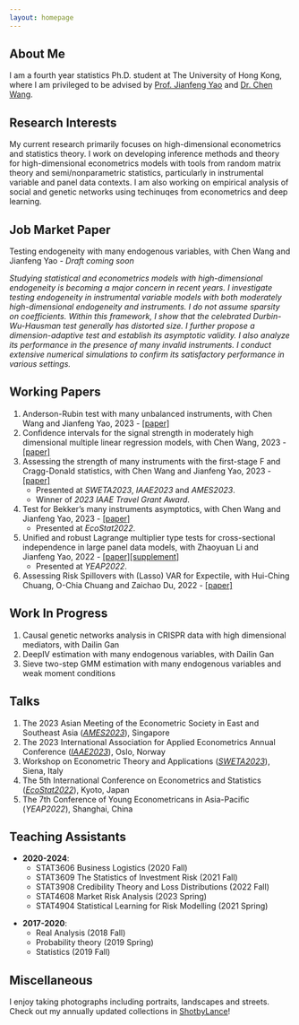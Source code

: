 ```yaml
---
layout: homepage
---
```


## About Me
I am a fourth year statistics Ph.D. student at The University of Hong Kong, where I am privileged to be advised by [Prof. Jianfeng Yao](https://jianfengyao.wordpress.com/) and [Dr. Chen Wang](https://saasweb.hku.hk/staff/stacw/web/).

## Research Interests
My current research primarily focuses on high-dimensional econometrics and statistics theory. I work on developing inference methods and theory for 
high-dimensional econometrics models with tools from random matrix theory and semi/nonparametric statistics, particularly in instrumental variable and panel data contexts. I am also working on empirical analysis of social and genetic networks using techinuqes from econometrics and deep learning.

## Job Market Paper
Testing endogeneity with many endogenous variables, with Chen Wang and Jianfeng Yao - *Draft coming soon*

_Studying statistical and econometrics models with high-dimensional endogeneity is becoming a major concern in recent years. I investigate testing endogeneity in instrumental variable models with both moderately high-dimensional endogeneity and instruments. I do not assume sparsity on coefficients. Within this framework, I show that the celebrated Durbin-Wu-Hausman test generally has distorted size. I further propose a dimension-adaptive test and establish its asymptotic validity. I also analyze its performance in the presence of many invalid instruments. I conduct extensive numerical simulations to confirm its satisfactory performance in various settings._

## Working Papers 
1. Anderson-Rubin test with many unbalanced instruments, with Chen Wang and Jianfeng Yao, 2023 - [[paper]](https://www.dropbox.com/scl/fi/tx3vcyyh55huwxit482h1/weakIVpaper3_20230922.pdf?rlkey=yxt7pv49b3m2uhin4dvavilwy&dl=0)
2. Confidence intervals for the signal strength in moderately high dimensional multiple linear regression models, with Chen Wang, 2023 - [[paper]](https://www.dropbox.com/s/r49e5s82095vhgj/Adjusted_F_multiple_p.pdf?dl=0)
3. Assessing the strength of many instruments with the first-stage F and Cragg-Donald statistics, with Chen Wang and Jianfeng Yao, 2023 - [[paper]](https://www.dropbox.com/scl/fi/7yrd6xyzed4jh2kw7upub/weakIVpaper2_20230825.pdf?rlkey=3algefffwmbbpzr8bkxa2di9p&dl=0)
   - Presented at *SWETA2023*, *IAAE2023* and *AMES2023*.
   - Winner of *2023 IAAE Travel Grant Award*.
4. Test for Bekker’s many instruments asymptotics, with Chen Wang and Jianfeng Yao, 2023 - [[paper]](https://arxiv.org/pdf/2302.14396.pdf)
   - Presented at *EcoStat2022*.
5. Unified and robust Lagrange multiplier type tests for cross-sectional independence in large panel data models, with Zhaoyuan Li and Jianfeng Yao, 2022 - [[paper]](https://www.dropbox.com/scl/fi/jq5741l8mgsmfevjn5cc9/RLM_Sinica_main.pdf?rlkey=b0clir7zckpyjfv8m5omq7cej&dl=0)[[supplement]](https://www.dropbox.com/scl/fi/13190ayz0gb04xw8qfs0r/RLM_Sinica_Supplement.pdf?rlkey=qtsn932p5j3zan79ldmjpxe5s&dl=0)
   - Presented at *YEAP2022*.
6. Assessing Risk Spillovers with (Lasso) VAR for Expectile, with Hui-Ching Chuang, O-Chia Chuang and Zaichao Du, 2022 - [[paper]](https://deliverypdf.ssrn.com/delivery.php?ID=271115095026087003013108010104106006017000060055059029121029115023089071096029114125100029055040112124009075031070117076124103119082082087053120019020127012078004088038034008121006083023031101114126001085091086075008066123127019006096094105087084029001&EXT=pdf&INDEX=TRUE)

## Work In Progress
1. Causal genetic networks analysis in CRISPR data with high dimensional mediators, with Dailin Gan
2. DeepIV estimation with many endogenous variables, with Dailin Gan
3. Sieve two-step GMM estimation with many endogenous variables and weak moment conditions

## Talks
1. The 2023 Asian Meeting of the Econometric Society in East and Southeast Asia (*[AMES2023](https://www.ames2023ntu.org/)*), Singapore
2. The 2023 International Association for Applied Econometrics Annual Conference (*[IAAE2023](https://www.bi.edu/about-bi/events/2023/june/iaae2023/)*), Oslo, Norway
3. Workshop on Econometric Theory and Applications (*[SWETA2023](https://sites.google.com/view/sweta2023/home)*), Siena, Italy
4. The 5th International Conference on Econometrics and Statistics (*[EcoStat2022](http://www.cmstatistics.org/EcoSta2022/)*), Kyoto, Japan
5. The 7th Conference of Young Econometricans in Asia-Pacific (*YEAP2022*), Shanghai, China

## Teaching Assistants
* **2020-2024**: 
    - STAT3606 Business Logistics (2020 Fall)
    - STAT3609 The Statistics of Investment Risk (2021 Fall)
    - STAT3908 Credibility Theory and Loss Distributions (2022 Fall)
    - STAT4608 Market Risk Analysis (2023 Spring)
    - STAT4904 Statistical Learning for Risk Modelling (2021 Spring)
+ **2017-2020**: 
    - Real Analysis (2018 Fall)
    - Probability theory (2019 Spring)
    - Statistics (2019 Fall)

## Miscellaneous
I enjoy taking photographs including portraits, landscapes and streets. Check out my annually updated collections in [ShotbyLance](https://lanceh7.wixsite.com/shotbylance)!

